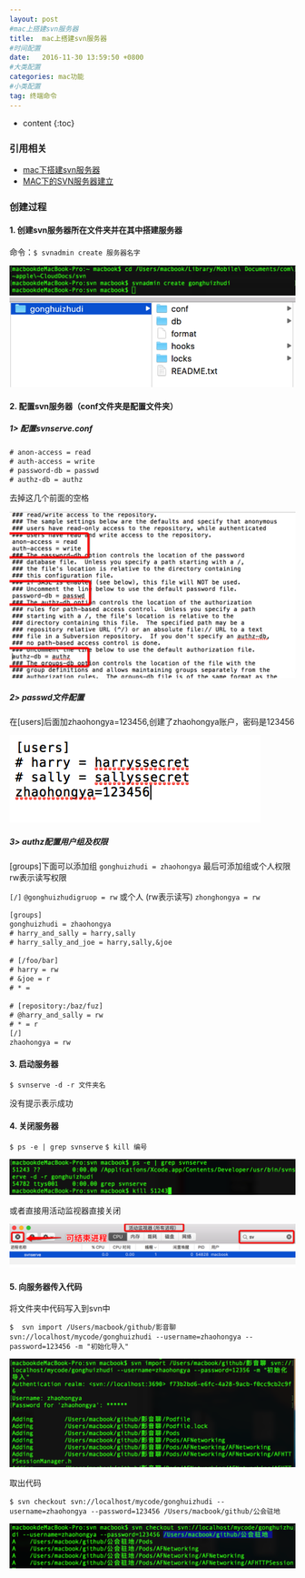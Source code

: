 ```yaml
---
layout: post
#mac上搭建svn服务器
title:  mac上搭建svn服务器
#时间配置
date:   2016-11-30 13:59:50 +0800
#大类配置
categories: mac功能
#小类配置
tag: 终端命令
---
```


* content
{:toc}



### 引用相关
- [mac下搭建svn服务器](https://jingyan.baidu.com/article/19192ad81c4c07e53e5707aa.html)
- [MAC下的SVN服务器建立](http://blog.csdn.net/lys07962000/article/details/17917467)


### 创建过程
#### 1. 创建svn服务器所在文件夹并在其中搭建服务器
命令：`$ svnadmin create 服务器名字`

![752372-20161130134316224-735360216.png](/styles/images/resources/EF2E1D990A94293130D85B0DF7CD152B.png)
![752372-20161130134354037-942968781.png](/styles/images/resources/8F7DAE31B13F86B8E29E24E6A6FDC91E.png)

#### 2. 配置svn服务器（conf文件夹是配置文件夹）
##### 1> 配置svnserve.conf

```
# anon-access = read  
# auth-access = write  
# password-db = passwd  
# authz-db = authz
```

去掉这几个前面的空格

![752372-20161130135742631-101976053.png](/styles/images/resources/0D317AD7FF576946F6119B80F1F89F2C.png)

##### 2> passwd文件配置

在[users]后面加zhaohongya=123456,创建了zhaohongya账户，密码是123456

![752372-20161130135821318-1247933868.png](/styles/images/resources/32134155C7565B75251520AE3E489DB8.png)

##### 3> authz配置用户组及权限

[groups]下面可以添加组
`gonghuizhudi = zhaohongya`
最后可添加组或个人权限rw表示读写权限

`[/]`
`@gonghuizhudigruop = rw`
或个人 (rw表示读写)
`zhonghongya = rw`

```
[groups]
gonghuizhudi = zhaohongya
# harry_and_sally = harry,sally
# harry_sally_and_joe = harry,sally,&joe

# [/foo/bar]
# harry = rw
# &joe = r
# * =

# [repository:/baz/fuz]
# @harry_and_sally = rw
# * = r
[/]
zhaohongya = rw
```

#### 3. 启动服务器

`$ svnserve -d -r 文件夹名`

没有提示表示成功

#### 4. 关闭服务器

`$ ps -e | grep svnserve`
`$ kill 编号`

![752372-20161130140142131-1373287563.png](/styles/images/resources/9D8B8FD6FF51C397CB9D3590E8F6EBF6.png)

或者直接用活动监视器直接关闭

![752372-20161130143048271-916581373.png](/styles/images/resources/3330A686D718B3218E8576D2FADCC737.png)

#### 5. 向服务器传入代码

将文件夹中代码写入到svn中

`$  svn import /Users/macbook/github/影音聊 svn://localhost/mycode/gonghuizhudi --username=zhaohongya --password=123456 -m "初始化导入"`

![752372-20161130143946943-1231316041.png](/styles/images/resources/1DF1BED2E832597AD3CE32D34B62EE93.png)

取出代码

`$ svn checkout svn://localhost/mycode/gonghuizhudi --username=zhaohongya --password=123456 /Users/macbook/github/公会驻地`

![752372-20161130144507506-773858073.png](/styles/images/resources/274E55417D729C47745257385F9E9977.png)
